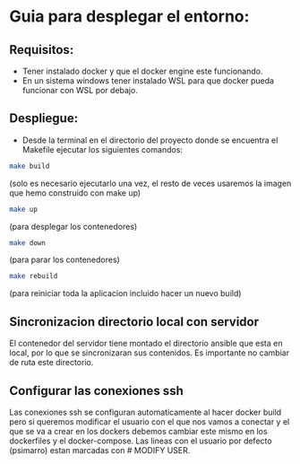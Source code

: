 # Guia para desplegar el entorno:
## Requisitos:
- Tener instalado docker y que el docker engine este funcionando.
- En un sistema windows tener instalado WSL para que docker pueda funcionar con WSL por debajo.

## Despliegue:
- Desde la terminal en el directorio del proyecto donde se encuentra el Makefile ejecutar los siguientes comandos:
```sh
make build
```
 (solo es necesario ejecutarlo una vez, el resto de veces usaremos la imagen que hemo construido con make up)
```sh
make up 
```
(para desplegar los contenedores)
```sh
make down 
```
(para parar los contenedores)
```sh
make rebuild 
```
(para reiniciar toda la aplicacion incluido hacer un nuevo build)

## Sincronizacion directorio local con servidor
El contenedor del servidor tiene montado el directorio ansible que esta en local, por lo que se sincronizaran sus contenidos. Es importante no cambiar de ruta este directorio.

## Configurar las conexiones ssh
Las conexiones ssh se configuran automaticamente al hacer docker build pero si queremos modificar el usuario con el que nos vamos a conectar y el que se va a crear en los dockers debemos cambiar este mismo en los dockerfiles y el docker-compose. Las lineas con el usuario por defecto (psimarro) estan marcadas con # MODIFY USER.
